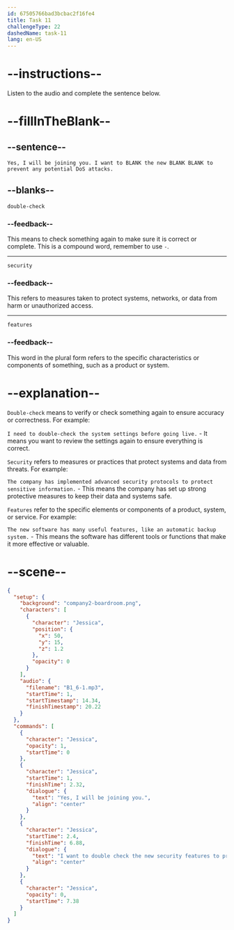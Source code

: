```yaml
---
id: 67505766bad3bcbac2f16fe4
title: Task 11
challengeType: 22
dashedName: task-11
lang: en-US
---
```


<!-- (Audio) Jessica: Yes, I will be joining you. I want to double-check the new security features to prevent any potential DoS attacks. -->

# --instructions--

Listen to the audio and complete the sentence below.

# --fillInTheBlank--

## --sentence--

`Yes, I will be joining you. I want to BLANK the new BLANK BLANK to prevent any potential DoS attacks.`

## --blanks--

`double-check`

### --feedback--

This means to check something again to make sure it is correct or complete. This is a compound word, remember to use `-`.

---

`security`

### --feedback--

This refers to measures taken to protect systems, networks, or data from harm or unauthorized access.

---

`features`

### --feedback--

This word in the plural form refers to the specific characteristics or components of something, such as a product or system.

# --explanation--

`Double-check` means to verify or check something again to ensure accuracy or correctness. For example:  

`I need to double-check the system settings before going live.` - It means you want to review the settings again to ensure everything is correct.

`Security` refers to measures or practices that protect systems and data from threats. For example:  

`The company has implemented advanced security protocols to protect sensitive information.` - This means the company has set up strong protective measures to keep their data and systems safe.

`Features` refer to the specific elements or components of a product, system, or service. For example:  

`The new software has many useful features, like an automatic backup system.` - This means the software has different tools or functions that make it more effective or valuable.

# --scene--

```json
{
  "setup": {
    "background": "company2-boardroom.png",
    "characters": [
      {
        "character": "Jessica",
        "position": {
          "x": 50,
          "y": 15,
          "z": 1.2
        },
        "opacity": 0
      }
    ],
    "audio": {
      "filename": "B1_6-1.mp3",
      "startTime": 1,
      "startTimestamp": 14.34,
      "finishTimestamp": 20.22
    }
  },
  "commands": [
    {
      "character": "Jessica",
      "opacity": 1,
      "startTime": 0
    },
    {
      "character": "Jessica",
      "startTime": 1,
      "finishTime": 2.32,
      "dialogue": {
        "text": "Yes, I will be joining you.",
        "align": "center"
      }
    },
    {
      "character": "Jessica",
      "startTime": 2.4,
      "finishTime": 6.88,
      "dialogue": {
        "text": "I want to double check the new security features to prevent any potential denial of service attacks.",
        "align": "center"
      }
    },
    {
      "character": "Jessica",
      "opacity": 0,
      "startTime": 7.38
    }
  ]
}
```
